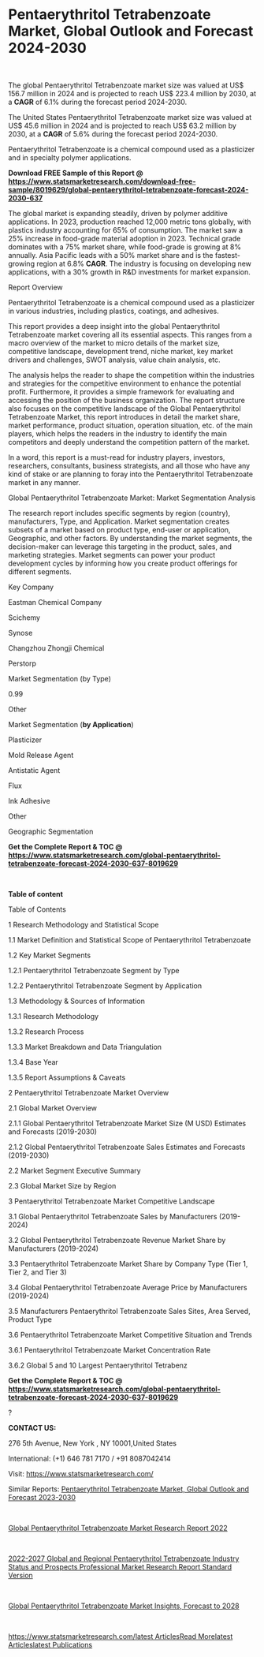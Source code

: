 <h1>Pentaerythritol Tetrabenzoate Market, Global Outlook and Forecast 2024-2030</h1><br/><p>The global Pentaerythritol Tetrabenzoate market size was valued at US$ 156.7 million in 2024 and is projected to reach US$ 223.4 million by 2030, at a <strong>CAGR</strong> of 6.1% during the forecast period 2024-2030.</p>
 
 
 
 <p>The United States Pentaerythritol Tetrabenzoate market size was valued at US$ 45.6 million in 2024 and is projected to reach US$ 63.2 million by 2030, at a <strong>CAGR</strong> of 5.6% during the forecast period 2024-2030.</p>
 
 
 
 <p>Pentaerythritol Tetrabenzoate is a chemical compound used as a plasticizer and in specialty polymer applications.</p>
 
 
 
 <p><strong>Download FREE Sample of this Report @ <a href="https://www.statsmarketresearch.com/download-free-sample/8019629/global-pentaerythritol-tetrabenzoate-forecast-2024-2030-637">https://www.statsmarketresearch.com/download-free-sample/8019629/global-pentaerythritol-tetrabenzoate-forecast-2024-2030-637</a></strong></p>
 
 
 
 <p>The global market is expanding steadily, driven by polymer additive applications. In 2023, production reached 12,000 metric tons globally, with plastics industry accounting for 65% of consumption. The market saw a 25% increase in food-grade material adoption in 2023. Technical grade dominates with a 75% market share, while food-grade is growing at 8% annually. Asia Pacific leads with a 50% market share and is the fastest-growing region at 6.8% <strong>CAGR</strong>. The industry is focusing on developing new applications, with a 30% growth in R&D investments for market expansion.</p>
 
 
 
 <p>Report Overview</p>
 
 
 
 <p>Pentaerythritol Tetrabenzoate is a chemical compound used as a plasticizer in various industries, including plastics, coatings, and adhesives.</p>
 
 
 
 <p>This report provides a deep insight into the global Pentaerythritol Tetrabenzoate market covering all its essential aspects. This ranges from a macro overview of the market to micro details of the market size, competitive landscape, development trend, niche market, key market drivers and challenges, SWOT analysis, value chain analysis, etc.</p>
 
 
 
 <p>The analysis helps the reader to shape the competition within the industries and strategies for the competitive environment to enhance the potential profit. Furthermore, it provides a simple framework for evaluating and accessing the position of the business organization. The report structure also focuses on the competitive landscape of the Global Pentaerythritol Tetrabenzoate Market, this report introduces in detail the market share, market performance, product situation, operation situation, etc. of the main players, which helps the readers in the industry to identify the main competitors and deeply understand the competition pattern of the market.</p>
 
 
 
 <p>In a word, this report is a must-read for industry players, investors, researchers, consultants, business strategists, and all those who have any kind of stake or are planning to foray into the Pentaerythritol Tetrabenzoate market in any manner.</p>
 
 
 
 <p>Global Pentaerythritol Tetrabenzoate Market: Market Segmentation Analysis</p>
 
 
 
 <p>The research report includes specific segments by region (country), manufacturers, Type, and Application. Market segmentation creates subsets of a market based on product type, end-user or application, Geographic, and other factors. By understanding the market segments, the decision-maker can leverage this targeting in the product, sales, and marketing strategies. Market segments can power your product development cycles by informing how you create product offerings for different segments.</p>
 
 
 
 <p>Key Company</p>
 
 
 
 <p>Eastman Chemical Company</p>
 
 
 
 <p>Scichemy</p>
 
 
 
 <p>Synose</p>
 
 
 
 <p>Changzhou Zhongji Chemical</p>
 
 
 
 <p>Perstorp</p>
 
 
 
 <p>Market Segmentation (by Type)</p>
 
 
 
 <p>0.99</p>
 
 
 
 <p>Other</p>
 
 
 
 <p>Market Segmentation (<strong>by Application</strong>)</p>
 
 
 
 <p>Plasticizer</p>
 
 
 
 <p>Mold Release Agent</p>
 
 
 
 <p>Antistatic Agent</p>
 
 
 
 <p>Flux</p>
 
 
 
 <p>Ink Adhesive</p>
 
 
 
 <p>Other</p>
 
 
 
 <p>Geographic Segmentation</p>
 
 
 
 <div><b>Get the Complete Report & TOC @ <a href="https://www.statsmarketresearch.com/global-pentaerythritol-tetrabenzoate-forecast-2024-2030-637-8019629">https://www.statsmarketresearch.com/global-pentaerythritol-tetrabenzoate-forecast-2024-2030-637-8019629</a></b></div>
 
 
 
 <p><br />
 
 <b>Table of content</b></p>
 
 
 
 <p>Table of Contents<br />
 
 1 Research Methodology and Statistical Scope<br />
 
 1.1 Market Definition and Statistical Scope of Pentaerythritol Tetrabenzoate<br />
 
 1.2 Key Market Segments<br />
 
 1.2.1 Pentaerythritol Tetrabenzoate Segment by Type<br />
 
 1.2.2 Pentaerythritol Tetrabenzoate Segment by Application<br />
 
 1.3 Methodology & Sources of Information<br />
 
 1.3.1 Research Methodology<br />
 
 1.3.2 Research Process<br />
 
 1.3.3 Market Breakdown and Data Triangulation<br />
 
 1.3.4 Base Year<br />
 
 1.3.5 Report Assumptions & Caveats<br />
 
 2 Pentaerythritol Tetrabenzoate Market Overview<br />
 
 2.1 Global Market Overview<br />
 
 2.1.1 Global Pentaerythritol Tetrabenzoate Market Size (M USD) Estimates and Forecasts (2019-2030)<br />
 
 2.1.2 Global Pentaerythritol Tetrabenzoate Sales Estimates and Forecasts (2019-2030)<br />
 
 2.2 Market Segment Executive Summary<br />
 
 2.3 Global Market Size by Region<br />
 
 3 Pentaerythritol Tetrabenzoate Market Competitive Landscape<br />
 
 3.1 Global Pentaerythritol Tetrabenzoate Sales by Manufacturers (2019-2024)<br />
 
 3.2 Global Pentaerythritol Tetrabenzoate Revenue Market Share by Manufacturers (2019-2024)<br />
 
 3.3 Pentaerythritol Tetrabenzoate Market Share by Company Type (Tier 1, Tier 2, and Tier 3)<br />
 
 3.4 Global Pentaerythritol Tetrabenzoate Average Price by Manufacturers (2019-2024)<br />
 
 3.5 Manufacturers Pentaerythritol Tetrabenzoate Sales Sites, Area Served, Product Type<br />
 
 3.6 Pentaerythritol Tetrabenzoate Market Competitive Situation and Trends<br />
 
 3.6.1 Pentaerythritol Tetrabenzoate Market Concentration Rate<br />
 
 3.6.2 Global 5 and 10 Largest Pentaerythritol Tetrabenz</p>
 
 
 
 <div><b>Get the Complete Report & TOC @ <a href="https://www.statsmarketresearch.com/global-pentaerythritol-tetrabenzoate-forecast-2024-2030-637-8019629">https://www.statsmarketresearch.com/global-pentaerythritol-tetrabenzoate-forecast-2024-2030-637-8019629</a></b></div>
 
 
 
 <p>? </p>
 
 
 
 <p><b>CONTACT US:</b><br />
 
 276 5th Avenue, New York , NY 10001,United States<br />
 
 International: (+1) 646 781 7170 / +91 8087042414<br />
 
 Visit: <a href="https://www.statsmarketresearch.com/">https://www.statsmarketresearch.com/</a><br />
 
 Similar Reports: <a href="https://www.statsmarketresearch.com/global-pentaerythritol-tetrabenzoate-forecast-2024-2030-637-8019629">Pentaerythritol Tetrabenzoate Market, Global Outlook and Forecast 2023-2030</a><br />
 
 <br />
 
 <a href="https://www.statsmarketresearch.com/global-pentaerythritol-tetrabenzoate-forecast-2024-2030-637-8019629">Global Pentaerythritol Tetrabenzoate Market Research Report 2022</a><br />
 
 <br />
 
 <a href="https://www.statsmarketresearch.com/global-pentaerythritol-tetrabenzoate-forecast-2024-2030-637-8019629">2022-2027 Global and Regional Pentaerythritol Tetrabenzoate Industry Status and Prospects Professional Market Research Report Standard Version</a><br />
 
 <br />
 
 <a href="https://www.statsmarketresearch.com/global-pentaerythritol-tetrabenzoate-forecast-2024-2030-637-8019629">Global Pentaerythritol Tetrabenzoate Market Insights, Forecast to 2028</a><br />
 
 <br />
 
 <a href="https://gyeongbokgung.com">https://www.statsmarketresearch.com/</a><a href="https://hallyeomaritime.com">latest Articles</a><a href="https://jingwansa.com">Read More</a><a href="https://nguoiviet.jp/">latest Articles</a><a href="https://www.intelmarketresearch.com/">latest Publications</a></p>